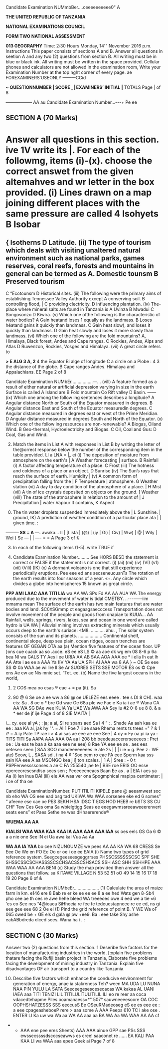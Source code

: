 Candidate Examination NUMmbBer....ceeeeeeeeee0" A

**THE UNITED REPUBLIC OF TANZANIA**

**NATIONAL EXAMINATIONS COUNCIL**

**FORM TWO NATIONAL ASSESSMENT**

**013 GEOGRAPHY**
Time: 2:30 Hours Monday, 14'" November 2016 p.m.
Instructions
This paper consists of sections A and B.
Answer all questions in seetion A and any two (2) questions from section B.
All writing must be in blue or black ink.
All writing must be written in the space provided.
Cellular phones and calculators are not allowed in the examination room,
Write your Examination Number at the top nght corner of every page.
ae
FOREXAMINERS’USEONLY ———CCid

**~ QUESTIONNUMBER | SCORE _| EXAMINERS’ INITIAL |**
TOTALS
Page | of 8

—————— AA au
Candidate Examination Number...---+ Pe ee

## SECTION A (70 Marks)
Answer all questions in this section.
ive 1V write its
|. For each of the followmg, items (i)-(x). choose the correct answet from the given altemahves and wr letter in the box provided.
(i) Lines drawn on a map joining different places with the same pressure are called
4 Isohyets B Isobar
=
{ Isotherns D Latitude.
(ii) The type of tourism which deals with visiting unaltered natural environment such as national parks,
games reserves, coral reefs, forests and mountains in general can be termed as
A. Domestic tounsm B Preserved tourism
-
   C “Ecotounsm D Historical sites.
(iii) The following were the primary aims of establishing Tennessee Valley Authority except
   A conserving soil. B controlling flood, |
   C providing clectricity. D influencing plantation.
(iv) The-place where mineral salts are found in Tanzania is
   A Uvinza B Mwadui
   C Songosonzo D Kiwira.
(v) Which one ofthe following is the characteristic of water bodies?
   A Gain heatand loses 1 equally as the landmass.
   B Loses héatand gains it quickly than landmass.
   C Gain heat slow), and loses it quickly than landmass.
   D Gain heat slowly and loses it more slowly than landmass.
(vi) Which one of the following are the fold mountains?
A, Himalaya, Black forest, Andes and Cape ranges.
   C Rockies, Andes, Alps and Atlas
   D Ruwenzon, Rockies, Vosges and Himalaya.
(vii) A great circle refers to

**> E ALG 3 A, 2**
4 the Equator Bi alge of longitude
   C a circle on a Plobe : 4
3 the distance of the globe.
   B Cape ranges Andes. Himalaya and Appalachians. EE
Page 2 of 8

Candidate Examination NUMbEr.................—...
(vill) A feature formed as a result of either natural or artificial depression varying in size in the earth
Surface is called
   A Island are B Fold mountain
Co Rift valley D Basin. ——
(ix)
Which one among the follow ing sentences describes a longitude?
   A Angular distance North or South of the Equator measured in degrees.
   B Angular distance East and South of the Equator measuredin degrees.
   C Angular distance measured in degrees east or west of the Prime Meridian.
   D Angular distance measured in degrees South and North of the Equator.
(x) Which one of the follow ing resources are non-renewable?
   A Biogas, Oiland Wind. B Geo-thermal, Hydroelectricity and Biogas.
   C Oil, Coal and Gus: D Coal, Gas and Wind.

2. Match the items in List A with responses in List B by writing the letter of the@orrect response below the number of the corresponding item in the table provided.
Ll a LNA = |_ ei
(i) The deposition of moisture from atmosphere on the earth's | A Weather forecasting |
surface. B Rainfall
(i) A factor affecting temperature of a place. C Frost
(iii) The hotness and coldness of a place or an object. D Sunrise
(iv) The Sun’s rays that reach the surface of earth. Humidity
| (v) A common form of precipitation falling from the | F Temperature
| atmosphere. G Weather station
(vi) A day to day condition of the atmosphere of a place. | H Mist
(vii) A tin of ice crystals deposited on objects on the ground. [ Weather
(vill) The state of the atmosphere in relation to the amount of | J Precipitation
| water Vapour It contains, K Aspect
0) The tin water droplets suspended immediately above the | L Sunshine.
|
ground,
IK) A prediction of weather condition of a particular place ata
|
| given time. :

**——— SS = A —.**
awaka... II |
[Lista | (@) | (iy | Gi) | Civ) | Ww) | @ | Wily | Wei
} Se — | | —- = = A
Page 3 of §

3. In each of the following items (1-5). write TRUE if

4. Candidate Examination Number......... See HORS BESD
the statement is correct or FALSE if the statement is not correct.
(i)
(ai)
(mi)
(iv)
(VI)
(v1)
(vii)
(Vili)
(IK)
(x)
   A dormant volcano is one that still experience periodically eruptions.
Pee eee ed ans secseneucusnTs
The rotation of the earth results into four seasons of a year. «+.
Any circle which divides a globe into hemispheres 15 known as great circle.

**PPP AMI LAAC AAA TITI LIA**
wa AA WA SPs Fd AA AA AUA WA
The energy produced due to the movement of water is tidal CMETBY. ..---——iim mmama mean
The surface of the earth has two main features that are water bodies and land.
$C0¢SGmmp ct eagaagsaecccess
Transportation does not involve movement of the people and goods from onapiae to
KUUA... AA
Rainfall, wells, springs, rivers, lakes, sea and ocean in one word are called hydro ia UA WA |
Alluvial mining involves extracting minerals which usually occurs deep to the earth's suriace: <M8. ........... ahu. ,
The solar system consists of the sun and its planets. ...................
Continental shelf, continental slope, deep sea plain, ocean ridges, ocean trenches are features OF GEGAN OTA aa
(a) Mention five features of the ocean floor.
UP }ons cue cuack aa so .acce. eS ee eS LS © aa aoe dk wg em 08 8-6 p 6a bea NI wa GALS
TY Aes i ee URIA AA AB SAA AOA AAA
oe *
i ella Ih eat lh AA Atte i ae ee a AAA Ya
(IV YA Aa UA SPH AI AAA wa 8
AA
} ~ OE Se eee SS © 0a WAA ae wi lire ll Se Ar SUORES SETS SSE MOTOR ES os © Cpe ens Ae ew ae
Nis mnie set. “Tet. ee.
(b) Name the five largest oceans in the world,
1) 2 COS
mea oo esas ® eae + = pa
(it). Sa

2. 90 @ 6 Se oe a ee ww a 86 @ oe UELEZE ees eeee . tee s DI 8
CH). waa eis: Sa
. 8 oe o * bre Od wae Ge 68a ple we Fae e
Ka ia i ae
® Wana CA AA WA SG BAe wee KUIA Ya
UAE Wa AWA
AA Sey Iu #2 0-8 ue 8 8. & a * eer de jf ije
Page 4 of 8
SIE MAITA
|

i... cy.
eee al yA ; : ja; a ai, SI re spans aed Sa i 4 ”
: . Shade Aa aah kaa ee ee :
aaa KA ai, jak hy ‘ ‘. = AI 1 Poe
7 ii ae saae Rhema rents ts trees +" ? &
1 i? = A iy Pate TP rae i >
4 ai sas ae eee ae eee See
| 4
oy =
Fy oa pi ia ya : TITS TITI Sa AAPA AAA AAA OA aa i 208 bb beedeuaccererseeeees :
Pret oe : Ua eas te baa a ka aaa eee ne eee) 8 Rae YA eee ee se .
aes ees netesen seen |
SAA SOO mandeeeeeeees ie ate 2s | | |
i ie = g. Pee z : WE ate)
Seow, L
,
SASA sd .
i na 4 ¥
"Soe oem ro eae FA eee Sperm kaa sss sain KA eee A aa MSONGO kea j i]
ton scales. |
1 A |
Sree : - 0 t
PSPFerwessssonses a ae C FA 255540 jae te |
BSE roe ERIS OO esse epereeoresesndisp secs sen ; Peeeeeeneacs Baan Ee as . a |
EIA i aes ya
Aa
(i) len inua
DAI
(iii) ele AA waa ver ona Spogmphical mapipa centimeter: |
i ce of tha oe

Candidate ExaminationNumber. PUT ITILITI KIPELE
pane @
aeeamwest soc nb eho WA OS eee ead bsg tad UKIWA Wa WAA sorseaee eke ed 6 somes” ”
afeene ese cae oe PES SEKH HSA IDSC T EGS HOD HEEB
re bSTS SS CU CHF Tew Ces Ges oma Sa wbielgtigg Seas ee eeegawmssreeaweeerenvert seats eens”
et Paes Sethe ne wes dHhaererende®

**WUEMA AA AA**

**KIALISI WAA WAA KAA KAA IA AAA AAA AAA IAA**
ss oes eels GS Oa 6 © a a nie one See IN ei Ua awa kai Vua Aa Aa

**WA AA IA YAA**
bo cee NIZUNGUMZE we pees AA AA KA WA 68 CRESS Se Eee Oe
We en PO Ec Oo or oe i oe ee EAIA
(i) Name two types of grid reference system.
Seegcegeeseesgeggrrses PHSSCSSSSSSCSC SPF SHE SHSSCSSCSCHASSSSCSCHSACSSCSHSACS SSH ASC SHH SSHHPE AAA WAA WAA AA AAA BENI
(c) Study the map provided then answer all the questions that follow.
sa KITAWE VILLAGE
N
53
52
51
oO
49
14 15 16 17 18 19 20
Page 6 of &

Candidate Examination NUMbeEr....................
(1) Caleulate the area of maize farm in km.
e146
ere 8 Bab re er ke ee ee ee 8 a ee hed Wats gen 8-Sb4 pho cee ae th oes re awe hehe bleed WA treeeoes owe 4 eed we a tie
«6 'es eo
See nes
“4@ieaea SiHheeia re fee fe tedeuestapneee re ee ed, ns gi eee gee eee 68 2 Oe ei
(1) Pind the grid reference of point B.
Y
WE Wa oF 065 owed be + GE els d gala @ pw +ee9. Ba :
eee take Shy ashe eabABbdreda diced sees. Wana ha i
. :

## SECTION C (30 Marks)
Answer two (2) questions from this section.
1 Deseribe five factors for the location of manufacturing industries in the world.
[:xplain five problems thatare facing the Rufiji basin project in Tanzania,
Elaborate five problems facing the development of mining industry in Tanzania.
Explain five disadvantages OF air transport to a country like Tanzania.

10. Describe five factors which enhance the conducive environment for generation of energy,
anae ia stakreness Teh? ween MA UDA LU NUNA NAA PIN YULU LA SATA Seeceegesescesecacas
WA kakaa AL UANI IAEA aaa TITI TENIZI LIL TITILULITULITILIL ILI
eo re reer aa coca vdacedtehapme Piles ooamanaess=*" 507° sauwneeeesoore OA COC OOPHSHATZESSS SSS eeccusS Ee OSeuRMadeoseg eS ee es eee ee :
a eee cpageasheboeP rere > aaa some
   A AAA
Peeps 610 TC i ake ose .
ENTER LI Ka uw wa Wa aa WA AA aaa aa BA WA Aa WA WAA AA AA cf
- - AAA ene pee eres Sheets) AAA AAA ainue GPP sae PSs SSS ewssecssssdscocseawws es cree!
saaconet re
......
EA KALI
PAA KAA LI
wa WAA aaa epee Geek ai
Page 7 of 8